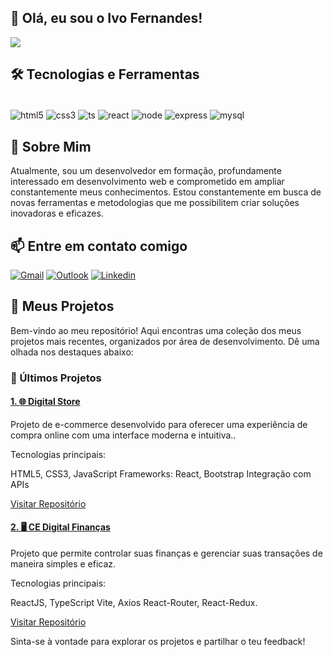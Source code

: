 ## 👋 Olá, eu sou o Ivo Fernandes!

![](https://github-readme-stats.vercel.app/api/top-langs/?username=eoivo&theme=dark&hide_border=true&include_all_commits=false&count_private=false&layout=compact)
## 🛠️ Tecnologias e Ferramentas

<div style="display: inline_block"><br/>
   <img align="center" alt="html5"src="https://img.shields.io/badge/HTML5-E34F26?style=for-the-badge&logo=html5&logoColor=white"/>
   <img align="center" alt="css3"src="https://img.shields.io/badge/CSS3-1572B6?style=for-the-badge&logo=css3&logoColor=white"/>
   <img align="center" alt="ts"src="https://img.shields.io/badge/typescript-%23007ACC.svg?style=for-the-badge&logo=typescript&logoColor=white"/>
   <img align="center" alt="react"src="https://img.shields.io/badge/React-20232A?style=for-the-badge&logo=react&logoColor=61DAFB"/>
   <img align="center" alt="node"src="https://img.shields.io/badge/Node.js-43853D?style=for-the-badge&logo=node.js&logoColor=white"/>
   <img align="center" alt="express"src="https://img.shields.io/badge/Express.js-404D59?style=for-the-badge"/>
   <img align="center" alt="mysql"src="https://img.shields.io/badge/MySQL-00000F?style=for-the-badge&logo=mysql&logoColor=white"/>
</div>

## 🚀 Sobre Mim

Atualmente, sou um desenvolvedor em formação, profundamente interessado em desenvolvimento web e comprometido em ampliar constantemente meus conhecimentos. Estou constantemente em busca de novas ferramentas e metodologias que me possibilitem criar soluções inovadoras e eficazes.


## 📫 Entre em contato comigo

[![Gmail](https://img.shields.io/badge/Gmail-D14836?style=for-the-badge&logo=gmail&logoColor=white)](https://mail.google.com/mail/?view=cm&fs=1&to=ivofernan12@gmail.com&su=Assunto&body=Mensagem)
[![Outlook](https://img.shields.io/badge/Microsoft_Outlook-0078D4?logo=microsoft-outlook&logoColor=white&style=for-the-badge)](https://outlook.office.com/mail/deeplink/compose?to=ivofernand12@outlook.com&subject=Assunto&body=Mensagem)
[![Linkedin](https://img.shields.io/badge/LinkedIn-0077B5?style=for-the-badge&logo=linkedin&logoColor=white)](https://linkedin.com/in/ivo-fernandes-538010316)

## 📂 Meus Projetos

Bem-vindo ao meu repositório! Aqui encontras uma coleção dos meus projetos mais recentes, organizados por área de desenvolvimento. Dê uma olhada nos destaques abaixo:

### 🚀 Últimos Projetos

#### <a href="https://ivo-digital-store.netlify.app/">1. 🌐 Digital Store</a>

Projeto de e-commerce desenvolvido para oferecer uma experiência de compra online com uma interface moderna e intuitiva..

Tecnologias principais:

HTML5, CSS3, JavaScript
Frameworks: React, Bootstrap
Integração com APIs

<a href="https://github.com/eoivo/digital-store">Visitar Repositório</a>

#### <a href="https://ce-digital-finances.netlify.app/">2. 🖥️ CE Digital Finanças </a>

Projeto que permite controlar suas finanças e gerenciar suas transações de maneira simples e eficaz.



Tecnologias principais:

ReactJS, TypeScript
Vite, Axios
React-Router, React-Redux.

<a href="https://github.com/eoivo/ce-digital-finances">Visitar Repositório</a>

Sinta-se à vontade para explorar os projetos e partilhar o teu feedback!
